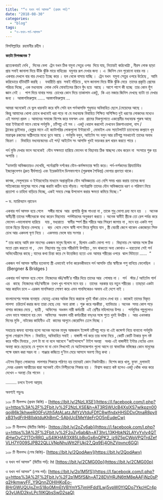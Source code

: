 ```yaml
---
title: "“ও যখন পর্ন আসক্ত” (প্রথম পর্ব)"
date: "2018-08-30"
categories: 
  - "blog"
tags: 
  - "ও-যখন-পর্ন-আসক্ত"
---
```


বিসমিল্লাহির  রহমানীর রহীম ।

**কতটা বিপদজনক** **?**

প্রত্যেকবারই দেখি ,  দিনের বেলা  ট্রেন যখন ঠিক যমুনা সেতুর ওপর  দিয়ে যায়, নিতান্তই কাঠখোট্টা , নীরস লোক ছাড়া প্রায় সবাই জানালা দিয়ে উঁকি ঝুঁকি মারে বাহিরের  যমুনার রূপ দেখার জন্য । এ  জিনিস যেন পুরোনো হবার নয় । একবার দেখলে বার বার দেখতে ইচ্ছে করে । হল থেকে বাসায় যাচ্ছি ।  ট্রেন যখন  যমুনা সেতুর ওপরে উঠেছে ,  আমি করিডোরে হাঁটাহাঁটি করছি ।   যথারীতি প্রায়  সবাই দাঁড়িয়ে , বসে জানালা দিয়ে উঁকি ঝুঁকি মেরে  তাদের প্রকৃতি প্রেমের পরিচয় দিচ্ছে , এক মধ্যবয়স্ক  লোক দেখি মোবাইলের স্ক্রিনে বুঁদ হয়ে  আছে । আশে পাশে কী হচ্ছে  তার কোন হুঁশ জ্ঞান নেই ।   পাশ দিয়ে যাবার সময়  চোখের কোন দিয়ে তাকালাম একটু,  কি এত মজার জিনিস দেখছে ব্যাটা তা দেখার জন্য ।  আস্তাগফিরুল্লাহ ...... আস্তাগফিরুল্লাহ ...

আমরা অনেকেই যে ভুল ধারনাটা করে বসি সেটা হল পর্নআসক্তি শুধুমাত্র অবিবাহিত ছেলে /মেয়েদের আছে । কিন্তু আমাদের খোলা চোখে কখনোই ধরা পড়ে না যে মধ্যবয়স্ক বিবাহিত শিক্ষিত অশিক্ষিত দুই ধরণের লোকদের মধ্যেও এই সমস্যা প্রবল । আমাদের সমাজে বিশেষ করে মফস্বল এবং  গ্রামের দিকগুলোতে একশ্রেনীর মধ্যবয়স্ক পুরুষ আছে যারা ইন্টারনেট মানে বোঝে পর্নমুভি , চটিগল্প এই সব । একটু খেয়াল করলেই দেখবেন রিকশাওয়ালা, বাস /ট্রাকের ড্রাইভার , হেল্পার মানে এই ক্যাটাগরির লোকগুলো ইন্টারনেট , মোবাইল এবং স্যাটেলাইট চ্যানেলের কল্যানে খুব মারাত্বক রকমের অশ্লীলতার মধ্যে ডুবে আছে । পর্নমুভি বলুন, আইটেম সং বলুন আর চটিগল্প সবখানেই তাদের অবাধ বিচরণ ।   বিবাহিত মধ্যবয়স্কদের এই পর্ন/ আইটেম সং আসক্তি খুবই ভয়ংকর রূপ ধারন করতে পারে ।

পর্ন মুভি দেখার ফলে অনেকেই  যৌন সক্ষমতা হারিয়ে ফেলেন বা বিছানায় ঠিক স্বাচ্ছন্দ্য বোধ করেন না  সংসারে শুরু হয় অশান্তি ।

“ডাক্তারি অভিজ্ঞতায়ও দেখেছি, পর্নোগ্রাফি দর্শকের যৌন-কর্মক্ষমতার ক্ষতি করে। পর্ন-দর্শকদের প্রিম্যাচিউর ইজ্যাকুলেশন (দ্রুত বীর্যপাত) এবং ইরেকটাইল ডিসফাংশনে (পুরুষাঙ্গ শৈথিল্য) ভোগার প্রবণতা থাকে।

কাগজ, সেলুলয়েড ও ইন্টারনেটের মাধ্যমে অপ্রাকৃতিক যৌন অভিজ্ঞতায় এত বেশি সময় খরচ করায় তাদের জন্য সত্যিকারের মানুষের সাথে সেক্স করাটা কঠিন হয়ে দাঁড়ায়। পর্নোগ্রাফি তাদের যৌন অভিজ্ঞতার ধরণ ও পরিমাণ নিয়ে প্রত্যাশা ও চাহিদা বাড়িয়ে দিচ্ছে, একই সময়ে সেক্স উপভোগ করার ক্ষমতা কমিয়ে দিচ্ছে।”

– ড. ম্যারিঅ্যান ল্যাডেন

একবার পর্ন আসক্ত হয়ে গেলে    সঙ্গীর মাঝে  আর  প্রশান্তি খুঁজে পাওয়া না , তাকে শুধু ভোগ্য দ্রব্য মনে হয়   ।  অনেক স্বামী/স্ত্রী তাদের সঙ্গীদেরকে বাধ্য করেন বিছানায়  পর্নস্টারদের অনুকরণ করতে । অনেক স্বামীই স্ত্রীকে তো রেপ পর্যন্ত করে ফেলেন –ভালোবাসা হারিয়ে    যায় , মধ্যরাতে   স্বামীর স্পর্শ স্ত্রীর শরীরে আর শিহরণ জাগায় না , মনে হয় একটা পশু তাকে ছিড়ে ছিবড়ে ফেলছে ।   ঝড়  থেমে গেলে স্বামী পাশ ফিরে ঘুমিয়ে যান , স্ত্রী বেচারী জেগে থাকেন একজোড়া সিক্ত চোখ আর একদলা ঘৃণা নিয়ে ।  একসময় ভেঙ্গে যায় সংসার ।

“ তার কাছে আমি রক্ত মাংসের একজন মানুষ ছিলাম না , ছিলাম একটা ভোগ্য পণ্য ।  বিছানায় সে আমার সঙ্গে ঠিক মতো প্রেম করতো না ,   যেন  বিছানায় শুধু তার শরীরটাই উপস্থিত , মন থাকতো অন্য কোথাও – হয়তোবা সেই পর্ন অভিনেত্রীদের কাছে ; যাদের কথা চিন্তা করে সে উত্তেজিত হতো এবং আমার শরীরের ওপরে  ঝাল মিটাতো ......  ”

একজন পর্ন আসক্ত স্বামীর হতভাগ্য স্ত্রী এভাবেই বর্ণনা করেনকীভাবে পর্ন আসক্তি তাঁর স্বামীকে পশু বানিয়ে ফেলেছিল  ।  (Bergner & Bridges )

একবার পর্ন আসক্ত হয়ে গেলে  নিজেদের বঊ/স্বামী’র শরীর দিয়ে তাদের আর  পোষায় না ।  পর্ন   স্টার / আইটেম গার্ল এর   কাছে  নিজেদের বউ/স্বামীকে  তখন খুব পানসে মনে হয় ।  তাদের  দরকার হয় নতুন শরীরের । তাছাড়া একটা আর কয়দিন চলে – এরকম মানসিকতা পোষণ করে এমন পাবলিকেরও অভাব এই দেশে নাই ।

বাংলাদেশের সমাজ ব্যবস্থায়  যেহেতু একের অধিক বিয়ে করাকে খুবই বাঁকা চোখে দেখা হয় । কাজেই তাদের বিকৃত লালসা  চরিতার্থ করার জন্য তারা বেছে নেয়  অন্য রাস্তা । শুরু করে পরকীয়া , ব্যাভিচার । অনেক  সময় কোপ পড়ে বাসার কাজের মেয়ে ,  ছাত্রী ,  অফিসের  অধস্তন নারী কর্মচারী  এই শ্রেণীর মহিলাদের উপর ।   পর্নমুভির গল্পগুলোও এমন ভাবে সাজানো হয় যেন   অফিসের  অধস্তন নারী কর্মচারীরা বস্‌দের সঙ্গে শুতে খুবই উদগ্রীব ।  আর এখনকার দিনের মুভি , নাটকের কাহিনীও এই  কামের আগুনে কেরোসিন ঢেলে দিচ্ছে ।

সবচেয়ে জঘন্য ব্যাপার হলো অনেক অনেক মানুষ আজকাল ইন্সেস্ট চটিগল্প পড়ে বা এই কন্সেপ্ট নিয়ে বানানো পর্নমুভি গুলো গোগ্রাসে গিলে । বিবাহিত, অবিবাহিত সবাই । বাঙ্গালী গর্ব করে তার ভাষা নিয়ে , কোটি কোটি টাকার ফুল নষ্ট করে শহীদ মিনারে , দেশ টা মা না বলে আবেগে "কাইন্দালসে" টাইপ অবস্থা   অথচ এই বাঙ্গালীই ইন্টার নেটের এমন অবস্থা করে ছেড়েছে যে গুগলে মা বা বোন লিখলেই যে অটোসাজেশান গুলো আসে তা স্বাভাবিক মস্তিষ্কের কোন মানুষের পক্ষে হজম করা সম্ভব না । গাঞ্জার কল্কিতে দু’টান মেরে আসলে অবশ্য ভিন্ন কথা ।

এইসব বিকৃত লোকদের  লালসার শিকারে পরিণত হয় তাদেরই কোন নিকটাত্মীয়। বিশেষ করে খালু, ফুফা ,দুলাভাই ,দেবর এরকম আত্মীয়ের দ্বারা অনেকই যৌন নিপীড়নের শিকার হয় ।  বিশ্বাস করতে কষ্ট হলেও একটু খোঁজ খবর করে দেখেন – অবস্থা টের পাবেন  ।

......... চলবে ইনশা আল্লাহ

অবশ্যই পড়ুনঃ

১০৮ টি নীলপদ্ম (প্রথম কিস্তি) - [https://bit.ly/2NzLXSE](https://l.facebook.com/l.php?u=https%3A%2F%2Fbit.ly%2F2NzLXSE&h=AT3RSWUcB4XslXS7wlkpzn00qoj86k3khweR00FvUth5AtALatzJMYzVtduFDfC8wlfndxHHSDDxOtnaR8pyIIxB31ydFrlH8IIxktduKhBmC-5AbjUcEMeYdeFrOO5nEudeCw)

১০৮ টি নীলপদ্ম (দ্বিতীয় কিস্তি)- [https://bit.ly/2oZy6ab](https://l.facebook.com/l.php?u=https%3A%2F%2Fbit.ly%2F2oZy6ab&h=AT3hrL13KHbkN2LAYvYvIv4QT4HwOvC21TOrRRG_uS4lKHAR3X85LbBoGs6nQPK2_jz9Z5pCWpVPQTrdZefVLH7Y009SJPB22QLLVNpNhuWtt2FUkj27_Qq9Ej4OhZVpvnc6GQ)

১০৮ টি নীলপদ্ম (শেষ কিস্তি)- [https://bit.ly/2QodAwv](https://bit.ly/2QodAwv)

ও যখন পর্ন আসক্ত” (দ্বিতীয় পর্ব): ht [https://bit.ly/2CMG00p](https://bit.ly/2CMG00p)

ও যখন পর্ন আসক্ত” (শেষ পর্ব): [https://bit.ly/2p1M5fS](https://l.facebook.com/l.php?u=https%3A%2F%2Fbit.ly%2F2p1M5fS&h=AT28DVHRJN6ttM8eAAFjNz0sPq2HkmwvFF_Y9QnnZOHIHKoEo-8HrGWUQUjsZmS18o0MmEtVBYmY57jmHFdd1Lwj5vpW0YIQDo7YkcHCr4pQ3yUAID2kyLPc1lIKQbsSwD2saQ)
